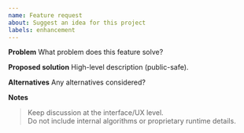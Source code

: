 ```yaml
---
name: Feature request
about: Suggest an idea for this project
labels: enhancement
---
```


**Problem**
What problem does this feature solve?

**Proposed solution**
High-level description (public-safe).

**Alternatives**
Any alternatives considered?

**Notes**
> Keep discussion at the interface/UX level.  
> Do not include internal algorithms or proprietary runtime details.

